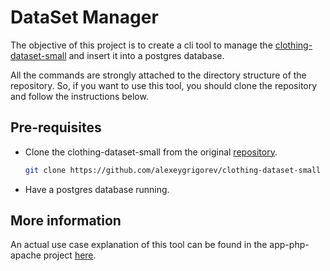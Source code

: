 # DataSet Manager

The objective of this project is to create a cli tool to manage the [clothing-dataset-small](https://github.com/alexeygrigorev/clothing-dataset-small) and insert it into a postgres database.

All the commands are strongly attached to the directory structure of the repository. So, if you want to use this tool, you should clone the repository and follow the instructions below.

## Pre-requisites

- Clone the clothing-dataset-small from the original [repository](https://github.com/alexeygrigorev/clothing-dataset-small).

    ```bash
    git clone https://github.com/alexeygrigorev/clothing-dataset-small
    ```

- Have a postgres database running.

## More information

<!-- TODO: Link the postres initialization documentation here -->
An actual use case explanation of this tool can be found in the app-php-apache project [here]().
